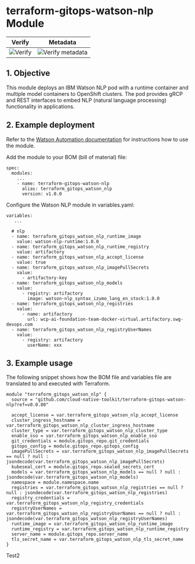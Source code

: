 # terraform-gitops-watson-nlp Module
 
 | Verify  |  Metadata   |
 |--- | --- |
 |![Verify](https://github.com/cloud-native-toolkit/terraform-gitops-watson-nlp/actions/workflows/verify.yaml/badge.svg)|![Verify metadata](https://github.com/cloud-native-toolkit/terraform-gitops-watson-nlp/actions/workflows/verify-pr.yaml/badge.svg)|

## 1. Objective

This module deploys an IBM Watson NLP pod with a runtime container and multiple model containers to OpenShift clusters. The pod provides gRCP and REST interfaces to embed NLP (natural language processing) functionality in applications.

## 2. Example deployment

Refer to the [Watson Automation documentation](https://github.com/IBM/watson-automation) for instructions how to use the module.

Add the module to your BOM (bill of material) file:

```
spec:
  modules:
    ...
    - name: terraform-gitops-watson-nlp
      alias: terraform_gitops_watson_nlp
      version: v1.0.0
```

Configure the Watson NLP module in variables.yaml:

```
variables:
   ...

  # nlp
  - name: terraform_gitops_watson_nlp_runtime_image
    value: watson-nlp-runtime:1.0.0
  - name: terraform_gitops_watson_nlp_runtime_registry
    value: artifactory
  - name: terraform_gitops_watson_nlp_accept_license
    value: true
  - name: terraform_gitops_watson_nlp_imagePullSecrets
    value:
      - artifactory-key
  - name: terraform_gitops_watson_nlp_models
    value:
      - registry: artifactory
        image: watson-nlp_syntax_izumo_lang_en_stock:1.0.0
  - name: terraform_gitops_watson_nlp_registries
    value:
      - name: artifactory
        url: wcp-ai-foundation-team-docker-virtual.artifactory.swg-devops.com
  - name: terraform_gitops_watson_nlp_registryUserNames
    value:
      - registry: artifactory
        userName: xxx
```

## 3. Example usage

The following snippet shows how the BOM file and variables file are translated to and executed with Terraform.

```hcl-terraform
module "terraform_gitops_watson_nlp" {
  source = "github.com/cloud-native-toolkit/terraform-gitops-watson-nlp?ref=v0.0.80"

  accept_license = var.terraform_gitops_watson_nlp_accept_license
  cluster_ingress_hostname = var.terraform_gitops_watson_nlp_cluster_ingress_hostname
  cluster_type = var.terraform_gitops_watson_nlp_cluster_type
  enable_sso = var.terraform_gitops_watson_nlp_enable_sso
  git_credentials = module.gitops_repo.git_credentials
  gitops_config = module.gitops_repo.gitops_config
  imagePullSecrets = var.terraform_gitops_watson_nlp_imagePullSecrets == null ? null : jsondecode(var.terraform_gitops_watson_nlp_imagePullSecrets)
  kubeseal_cert = module.gitops_repo.sealed_secrets_cert
  models = var.terraform_gitops_watson_nlp_models == null ? null : jsondecode(var.terraform_gitops_watson_nlp_models)
  namespace = module.namespace.name
  registries = var.terraform_gitops_watson_nlp_registries == null ? null : jsondecode(var.terraform_gitops_watson_nlp_registries)
  registry_credentials = var.terraform_gitops_watson_nlp_registry_credentials
  registryUserNames = var.terraform_gitops_watson_nlp_registryUserNames == null ? null : jsondecode(var.terraform_gitops_watson_nlp_registryUserNames)
  runtime_image = var.terraform_gitops_watson_nlp_runtime_image
  runtime_registry = var.terraform_gitops_watson_nlp_runtime_registry
  server_name = module.gitops_repo.server_name
  tls_secret_name = var.terraform_gitops_watson_nlp_tls_secret_name
}
```
Test2
